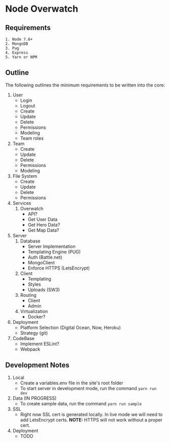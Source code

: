 # Node Overwatch
## Requirements
	1. Node 7.6+
	2. MongoDB
	3. Pug
	4. Express
	5. Yarn or NPM

## Outline
The following outlines the minimum requirements to be written into the core:
1. User
	* Login
	* Logout
	* Create
	* Update
	* Delete
	* Permissions
	* Modeling
	* Team roles
2. Team
	* Create
	* Update
	* Delete
	* Permissions
	* Modeling
3. File System
	* Create
	* Update
	* Delete
	* Permissions
4. Services
	1. Overwatch
		* API?
		* Get User Data
		* Get Hero Data?
		* Get Map Data?
5. Server
	1. Database
		* Server Implementation
		* Templating Engine (PUG)
		* Auth (Battle.net)
		* MongoClient
		* Enforce HTTPS (LetsEncrypt)
	2. Client
		* Templating
		* Styles
		* Uploads (SW3)
	3. Routing
		* Client
		* Admin
	4. Virtualization
		* Docker?
6. Deployment
	* Platform Selection (Digital Ocean, Now, Heroku)
	* Strategy (git)
7. CodeBase
	* Implement ESLint?
	* Webpack

## Development Notes
1. Local
	* Create a variables.env file in the site's root folder
	* To start server in development mode, run the command `yarn run dev`
2. Data (IN PROGRESS)
	* To create sample data, run the command `yarn run sample`
3. SSL
	* Right now SSL cert is generated locally. In live mode we will need to add LetsEncrypt certs. __NOTE:__ HTTPS will not work without a proper cert.
4. Deployment
	* TODO




	